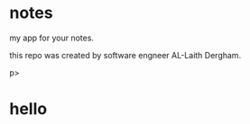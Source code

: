 # notes
my app for your notes.
<d>
<p>this repo was created by software engneer AL-Laith Dergham.</p>p>
<h1>hello</h1>
